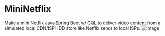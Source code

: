 # MiniNetflix
Make a mini Netflix Java Spring Boot w/ GQL to deliver video content from a simulated local CDN/ISP HDD store like Netflix sends to local ISPs.
![image](https://github.com/user-attachments/assets/2700a685-ec4c-4673-af65-24c054c00121)
